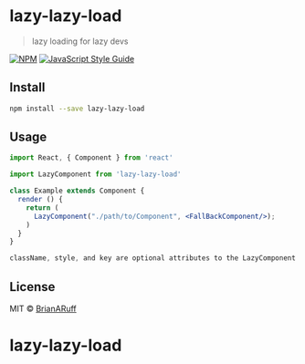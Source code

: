 # lazy-lazy-load

> lazy loading for lazy devs

[![NPM](https://img.shields.io/npm/v/lazy-lazy-load.svg)](https://www.npmjs.com/package/lazy-lazy-load) [![JavaScript Style Guide](https://img.shields.io/badge/code_style-standard-brightgreen.svg)](https://standardjs.com)

## Install

```bash
npm install --save lazy-lazy-load
```

## Usage

```jsx
import React, { Component } from 'react'

import LazyComponent from 'lazy-lazy-load'

class Example extends Component {
  render () {
    return (
      LazyComponent("./path/to/Component", <FallBackComponent/>);
    )
  }
}

className, style, and key are optional attributes to the LazyComponent

```

## License

MIT © [BrianARuff](https://github.com/BrianARuff)
# lazy-lazy-load
